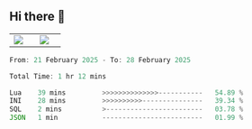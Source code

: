 ## Hi there 👋

<p align="center">
  <table align="center">
  <tr border="none">
  <td width="35%" align="center">
    <img  align="center"  src="http://github-profile-summary-cards.vercel.app/api/cards/stats?username=ricepunk&theme=github_dark" />
  </td>
    
  <td width="65%" align="center">
    <img  align="center"  src="http://github-profile-summary-cards.vercel.app/api/cards/profile-details?username=ricepunk&theme=github_dark" />
  </td>
  </tr>
  </table>
</p>

<!--START_SECTION:waka-->

```typescript
From: 21 February 2025 - To: 28 February 2025

Total Time: 1 hr 12 mins

Lua    39 mins         >>>>>>>>>>>>>>-----------   54.89 %
INI    28 mins         >>>>>>>>>>---------------   39.34 %
SQL    2 mins          >------------------------   03.78 %
JSON   1 min           -------------------------   01.99 %
```

<!--END_SECTION:waka-->
